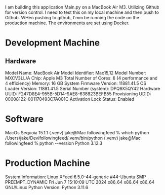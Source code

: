 I am building this application Main.py on a MacBook Air M3. Utilizing Github for version control. I need to test this on my local machine and then push to Github. WHen pushing to github, I'mm be running the code on the production machine. The environments are set using Docker.


# Development Machine

## Hardware

  Model Name:	MacBook Air
  Model Identifier:	Mac15,12
  Model Number:	MXCV3LL/A
  Chip:	Apple M3
  Total Number of Cores:	8 (4 performance and 4 efficiency)
  Memory:	16 GB
  System Firmware Version:	11881.41.5
  OS Loader Version:	11881.41.5
  Serial Number (system):	DPQ9X5QY42
  Hardware UUID:	F247D8E4-955B-5D14-9AE8-638823BEFB55
  Provisioning UDID:	00008122-001170493C7A001C
  Activation Lock Status:	Enabled

# Software
MacOs Sequoia 15.1.1
(.venv) jake@Mac followingfeed % which python
/Users/jake/Dev/followingfeed/.venv/bin/python
(.venv) jake@Mac followingfeed % python --version
Python 3.12.3

# Production Machine
System Information:
Linux XFeed 6.5.0-44-generic #44-Ubuntu SMP PREEMPT_DYNAMIC Fri Jun  7 15:10:09 UTC 2024 x86_64 x86_64 x86_64 GNU/Linux
Python Version:
Python 3.11.6